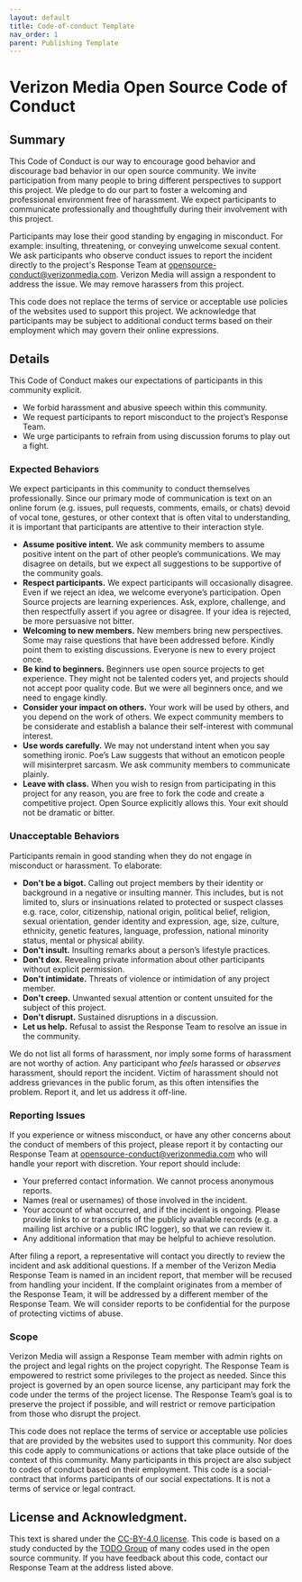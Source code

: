 ```yaml
---
layout: default
title: Code-of-conduct Template
nav_order: 1
parent: Publishing Template
---
```


# Verizon Media Open Source Code of Conduct

## Summary
This Code of Conduct is our way to encourage good behavior and discourage bad behavior in our open source community. We invite participation from many people to bring different perspectives to support this project. We pledge to do our part to foster a welcoming and professional environment free of harassment. We expect participants to communicate professionally and thoughtfully during their involvement with this project. 

Participants may lose their good standing by engaging in misconduct. For example: insulting, threatening, or conveying unwelcome sexual content. We ask participants who observe conduct issues to report the incident directly to the project's Response Team at opensource-conduct@verizonmedia.com. Verizon Media will assign a respondent to address the issue. We may remove harassers from this project. 

This code does not replace the terms of service or acceptable use policies of the websites used to support this project. We acknowledge that participants may be subject to additional conduct terms based on their employment which may govern their online expressions.

## Details
This Code of Conduct makes our expectations of participants in this community explicit.
* We forbid harassment and abusive speech within this community.
* We request participants to report misconduct to the project’s Response Team.
* We urge participants to refrain from using discussion forums to play out a fight.

### Expected Behaviors
We expect participants in this community to conduct themselves professionally. Since our primary mode of communication is text on an online forum (e.g. issues, pull requests, comments, emails, or chats) devoid of vocal tone, gestures, or other context that is often vital to understanding, it is important that participants are attentive to their interaction style.

* **Assume positive intent.** We ask community members to assume positive intent on the part of other people’s communications. We may disagree on details, but we expect all suggestions to be supportive of the community goals.
* **Respect participants.** We expect participants will occasionally disagree. Even if we reject an idea, we welcome everyone’s participation. Open Source projects are learning experiences. Ask, explore, challenge, and then respectfully assert if you agree or disagree. If your idea is rejected, be more persuasive not bitter.
* **Welcoming to new members.** New members bring new perspectives. Some may raise questions that have been addressed before. Kindly point them to existing discussions. Everyone is new to every project once.
* **Be kind to beginners.** Beginners use open source projects to get experience. They might not be talented coders yet, and projects should not accept poor quality code. But we were all beginners once, and we need to engage kindly.
* **Consider your impact on others.** Your work will be used by others, and you depend on the work of others. We expect community members to be considerate and establish a balance their self-interest with communal interest.
* **Use words carefully.** We may not understand intent when you say something ironic. Poe’s Law suggests that without an emoticon people will misinterpret sarcasm. We ask community members to communicate plainly.
* **Leave with class.** When you wish to resign from participating in this project for any reason, you are free to fork the code and create a competitive project. Open Source explicitly allows this. Your exit should not be dramatic or bitter. 

### Unacceptable Behaviors
Participants remain in good standing when they do not engage in misconduct or harassment. To elaborate: 
* **Don't be a bigot.** Calling out project members by their identity or background in a negative or insulting manner. This includes, but is not limited to, slurs or insinuations related to protected or suspect classes e.g. race, color, citizenship, national origin, political belief, religion, sexual orientation, gender identity and expression, age, size, culture, ethnicity, genetic features, language, profession, national minority status, mental or physical ability.
* **Don't insult.** Insulting remarks about a person’s lifestyle practices.
* **Don't dox.** Revealing private information about other participants without explicit permission.
* **Don't intimidate.** Threats of violence or intimidation of any project member.
* **Don't creep.** Unwanted sexual attention or content unsuited for the subject of this project.
* **Don't disrupt.** Sustained disruptions in a discussion.
* **Let us help.** Refusal to assist the Response Team to resolve an issue in the community.

We do not list all forms of harassment, nor imply some forms of harassment are not worthy of action. Any participant who *feels* harassed or *observes* harassment, should report the incident. Victim of harassment should not address grievances in the public forum, as this often intensifies the problem. Report it, and let us address it off-line.

### Reporting Issues
If you experience or witness misconduct, or have any other concerns about the conduct of members of this project, please report it by contacting our Response Team at opensource-conduct@verizonmedia.com who will handle your report with discretion. Your report should include:
* Your preferred contact information. We cannot process anonymous reports.
* Names (real or usernames) of those involved in the incident.
* Your account of what occurred, and if the incident is ongoing. Please provide links to or transcripts of the publicly available records (e.g. a mailing list archive or a public IRC logger), so that we can review it.
* Any additional information that may be helpful to achieve resolution.

After filing a report, a representative will contact you directly to review the incident and ask additional questions. If a member of the Verizon Media Response Team is named in an incident report, that member will be recused from handling your incident. If the complaint originates from a member of the Response Team, it will be addressed by a different member of the Response Team. We will consider reports to be confidential for the purpose of protecting victims of abuse. 

### Scope
Verizon Media will assign a Response Team member with admin rights on the project and legal rights on the project copyright. The Response Team is empowered to restrict some privileges to the project as needed. Since this project is governed by an open source license, any participant may fork the code under the terms of the project license. The Response Team’s goal is to preserve the project if possible, and will restrict or remove participation from those who disrupt the project. 

This code does not replace the terms of service or acceptable use policies that are provided by the websites used to support this community. Nor does this code apply to communications or actions that take place outside of the context of this community. Many participants in this project are also subject to codes of conduct based on their employment. This code is a social-contract that informs participants of our social expectations. It is not a terms of service or legal contract.

## License and Acknowledgment. 
This text is shared under the [CC-BY-4.0 license](https://creativecommons.org/licenses/by/4.0/). This code is based on a study conducted by the [TODO Group](https://todogroup.org/) of many codes used in the open source community. If you have feedback about this code, contact our Response Team at the address listed above. 
